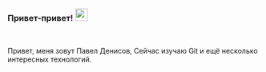 ### Привет-привет! <img src="https://media.giphy.com/media/hvRJCLFzcasrR4ia7z/giphy.gif" width="25px">

<br />

Привет, меня зовут Павел Денисов, Сейчас изучаю Git и ещё несколько интересных технологий.

<br />
